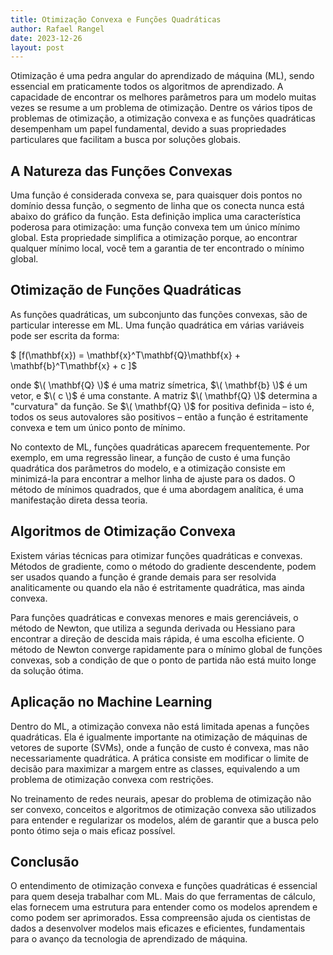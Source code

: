 ```yaml
---
title: Otimização Convexa e Funções Quadráticas
author: Rafael Rangel
date: 2023-12-26
layout: post
---
```


Otimização é uma pedra angular do aprendizado de máquina (ML), sendo essencial em praticamente todos os algoritmos de aprendizado. A capacidade de encontrar os melhores parâmetros para um modelo muitas vezes se resume a um problema de otimização. Dentre os vários tipos de problemas de otimização, a otimização convexa e as funções quadráticas desempenham um papel fundamental, devido a suas propriedades particulares que facilitam a busca por soluções globais.

## A Natureza das Funções Convexas

Uma função é considerada convexa se, para quaisquer dois pontos no domínio dessa função, o segmento de linha que os conecta nunca está abaixo do gráfico da função. Esta definição implica uma característica poderosa para otimização: uma função convexa tem um único mínimo global. Esta propriedade simplifica a otimização porque, ao encontrar qualquer mínimo local, você tem a garantia de ter encontrado o mínimo global.

## Otimização de Funções Quadráticas

As funções quadráticas, um subconjunto das funções convexas, são de particular interesse em ML. Uma função quadrática em várias variáveis pode ser escrita da forma:

$ \[f(\mathbf{x}) = \mathbf{x}^T\mathbf{Q}\mathbf{x} + \mathbf{b}^T\mathbf{x} + c \]$

onde $\( \mathbf{Q} \)$ é uma matriz símetrica, $\( \mathbf{b} \)$ é um vetor, e $\( c \)$ é uma constante. A matriz $\( \mathbf{Q} \)$ determina a "curvatura" da função. Se $\( \mathbf{Q} \)$ for positiva definida – isto é, todos os seus autovalores são positivos – então a função é estritamente convexa e tem um único ponto de mínimo.

No contexto de ML, funções quadráticas aparecem frequentemente. Por exemplo, em uma regressão linear, a função de custo é uma função quadrática dos parâmetros do modelo, e a otimização consiste em minimizá-la para encontrar a melhor linha de ajuste para os dados. O método de mínimos quadrados, que é uma abordagem analítica, é uma manifestação direta dessa teoria.

## Algoritmos de Otimização Convexa

Existem várias técnicas para otimizar funções quadráticas e convexas. Métodos de gradiente, como o método do gradiente descendente, podem ser usados quando a função é grande demais para ser resolvida analiticamente ou quando ela não é estritamente quadrática, mas ainda convexa.

Para funções quadráticas e convexas menores e mais gerenciáveis, o método de Newton, que utiliza a segunda derivada ou Hessiano para encontrar a direção de descida mais rápida, é uma escolha eficiente. O método de Newton converge rapidamente para o mínimo global de funções convexas, sob a condição de que o ponto de partida não está muito longe da solução ótima.

## Aplicação no Machine Learning

Dentro do ML, a otimização convexa não está limitada apenas a funções quadráticas. Ela é igualmente importante na otimização de máquinas de vetores de suporte (SVMs), onde a função de custo é convexa, mas não necessariamente quadrática. A prática consiste em modificar o limite de decisão para maximizar a margem entre as classes, equivalendo a um problema de otimização convexa com restrições.

No treinamento de redes neurais, apesar do problema de otimização não ser convexo, conceitos e algoritmos de otimização convexa são utilizados para entender e regularizar os modelos, além de garantir que a busca pelo ponto ótimo seja o mais eficaz possível.

## Conclusão

O entendimento de otimização convexa e funções quadráticas é essencial para quem deseja trabalhar com ML. Mais do que ferramentas de cálculo, elas fornecem uma estrutura para entender como os modelos aprendem e como podem ser aprimorados. Essa compreensão ajuda os cientistas de dados a desenvolver modelos mais eficazes e eficientes, fundamentais para o avanço da tecnologia de aprendizado de máquina.